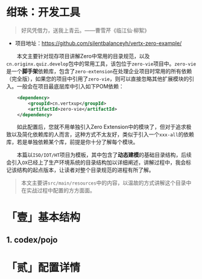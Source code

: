 # 绀珠：开发工具

> 好风凭借力，送我上青云。——曹雪芹《临江仙·柳絮》

* 项目地址：<https://github.com/silentbalanceyh/vertx-zero-example/>

&ensp;&ensp;&ensp;&ensp;本文主要针对现存项目讲解Zero中常用的目录规范，以及`cn.originx.quiz.develop`包中的常用工具，该包位于`zero-vie`项目中。`zero-vie`是一个**脚手架**依赖库，包含了`zero-extension`在处理企业项目时常用的所有依赖（完全版），如果您的项目中引用了`zero-vie`，则可以直接忽略其他扩展模块的引入。一般会在项目最底层库中引入如下POM依赖：

```xml
    <dependency>
        <groupId>cn.vertxup</groupId>
        <artifactId>zero-vie</artifactId>
    </dependency>
```

&ensp;&ensp;&ensp;&ensp;如此配置后，您就不用单独引入Zero Extension中的模块了，但对于追求极致以及简化依赖库的人而言，这种方式不太友好，类似于引入一个`xxx-all`的依赖库，若是单独依赖某个库，前提是你十分了解每个模块。

&ensp;&ensp;&ensp;&ensp;本篇以`ISO/IOT/HT`项目为模板，其中包含了**动态建模**的基础目录结构，后续会引入`OX`已经上了生产环境系统的目录结构加以详细阐述，讲解过程中，我会标记该结构的起点版本，让读者对整个目录规范的进程有所了解。

> 本文主要讲`src/main/resources`中的内容，以温故的方式讲解这个目录中在实战过程中配置的方方面面。

# 「壹」基本结构

## 1. codex/pojo

# 「贰」配置详情

